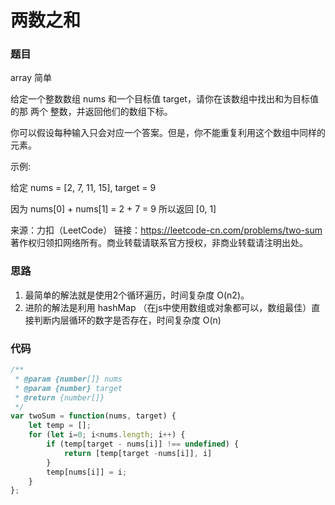 # 两数之和

### 题目

array  简单

给定一个整数数组 nums 和一个目标值 target，请你在该数组中找出和为目标值的那 两个 整数，并返回他们的数组下标。

你可以假设每种输入只会对应一个答案。但是，你不能重复利用这个数组中同样的元素。

示例:

给定 nums = [2, 7, 11, 15], target = 9

因为 nums[0] + nums[1] = 2 + 7 = 9
所以返回 [0, 1]

来源：力扣（LeetCode）
链接：https://leetcode-cn.com/problems/two-sum
著作权归领扣网络所有。商业转载请联系官方授权，非商业转载请注明出处。

### 思路

1. 最简单的解法就是使用2个循环遍历，时间复杂度 O(n2)。
2. 进阶的解法是利用 hashMap （在js中使用数组或对象都可以，数组最佳）直接判断内层循环的数字是否存在，时间复杂度 O(n)


### 代码

```javascript
/**
 * @param {number[]} nums
 * @param {number} target
 * @return {number[]}
 */
var twoSum = function(nums, target) {
    let temp = [];
    for (let i=0; i<nums.length; i++) {
        if (temp[target - nums[i]] !== undefined) {
            return [temp[target -nums[i]], i]
        }
        temp[nums[i]] = i;
    }
};
```
